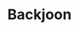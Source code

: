 ---
title: "Backjoon"
layout: category
permalink: /blog/algorithms/backjoon/
author_profile: true
taxonomy: Backjoon
sidebar:
  nav: "categories"
---